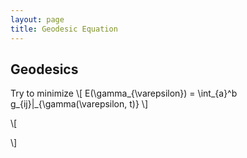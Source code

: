 ```yaml
---
layout: page
title: Geodesic Equation
---
```


## Geodesics

Try to minimize
\\[
    E(\gamma_{\varepsilon}) = \int_{a}^b g_{ij}\|_{\gamma(\varepsilon, t)}
\\]

\\[

\\]